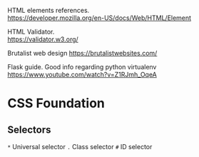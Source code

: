 HTML elements references.  
https://developer.mozilla.org/en-US/docs/Web/HTML/Element

HTML Validator.  
https://validator.w3.org/  

Brutalist web design
https://brutalistwebsites.com/

Flask guide. Good info regarding python virtualenv
https://www.youtube.com/watch?v=Z1RJmh_OqeA

# CSS Foundation
## Selectors
`*` Universal selector 
`.` Class selector
`#` ID selector

